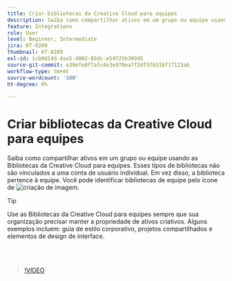 ```yaml
---
title: Criar bibliotecas da Creative Cloud para equipes
description: Saiba como compartilhar ativos em um grupo ou equipe usando as Bibliotecas da Creative Cloud para equipes
feature: Integrations
role: User
level: Beginner, Intermediate
jira: KT-8209
thumbnail: KT-8209
exl-id: 1cb0d14d-4aa5-4002-85dc-e54f25b39945
source-git-commit: e39efe0f7afc4e3e970ea7f2df57b51bf17123a6
workflow-type: tm+mt
source-wordcount: '100'
ht-degree: 0%

---
```


# Criar bibliotecas da Creative Cloud para equipes

Saiba como compartilhar ativos em um grupo ou equipe usando as Bibliotecas da Creative Cloud para equipes. Esses tipos de bibliotecas não são vinculados a uma conta de usuário individual. Em vez disso, a biblioteca pertence à equipe. Você pode identificar bibliotecas de equipe pelo ícone de ![criação de imagem](assets/Smock_Building_18_N.png).

>[!TIP]
>
>Use as Bibliotecas da Creative Cloud para equipes sempre que sua organização precisar manter a propriedade de ativos criativos. Alguns exemplos incluem: guia de estilo corporativo, projetos compartilhados e elementos de design de interface.

<br> 

>[!VIDEO](https://video.tv.adobe.com/v/3417356?hidetitle=true&captions=por_br)

